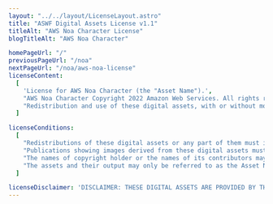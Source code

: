 ```yaml
---
layout: "../../layout/LicenseLayout.astro"
title: "ASWF Digital Assets License v1.1"
titleAlt: "AWS Noa Character License"
blogTitleAlt: "AWS Noa Character"

homePageUrl: "/"
previousPageUrl: "/noa"
nextPageUrl: "/noa/aws-noa-license"
licenseContent:
  [
    'License for AWS Noa Character (the "Asset Name").',
    "AWS Noa Character Copyright 2022 Amazon Web Services. All rights reserved.",
    "Redistribution and use of these digital assets, with or without modification, solely for education, training, research, software and hardware development, performance benchmarking (including publication of benchmark results and permitting reproducibility of the benchmark results by third parties), or software and hardware product demonstrations, are permitted provided that the following conditions are met:",
  ]

licenseConditions:
  [
    "Redistributions of these digital assets or any part of them must include the above copyright notice, this list of conditions and the disclaimer below, and if applicable, a description of how the redistributed versions of the digital assets differ from the originals.",
    "Publications showing images derived from these digital assets must include the above copyright notice.",
    "The names of copyright holder or the names of its contributors may NOT be used to promote or to imply endorsement, sponsorship, or affiliation with products developed or tested utilizing these digital assets or benchmarking results obtained from these digital assets, without prior written permission from copyright holder.",
    "The assets and their output may only be referred to as the Asset Name listed above, and your use of the Asset Name shall be solely to identify the digital assets. Other than as expressly permitted by this License, you may NOT use any trade names, trademarks, service marks, or product names of the copyright holder for any purpose.",
  ]

licenseDisclaimer: 'DISCLAIMER: THESE DIGITAL ASSETS ARE PROVIDED BY THE COPYRIGHT HOLDER "AS IS" AND ANY EXPRESS OR IMPLIED WARRANTIES, INCLUDING, BUT NOT LIMITED TO, THE IMPLIED WARRANTIES OF MERCHANTABILITY AND FITNESS FOR A PARTICULAR PURPOSE, ARE DISCLAIMED. IN NO EVENT SHALL COPYRIGHT HOLDER BE LIABLE FOR ANY DIRECT, INDIRECT, INCIDENTAL, SPECIAL, EXEMPLARY, OR CONSEQUENTIAL DAMAGES (INCLUDING, BUT NOT LIMITED TO, PROCUREMENT OF SUBSTITUTE GOODS OR SERVICES; LOSS OF USE, DATA, OR PROFITS; OR BUSINESS INTERRUPTION) HOWEVER CAUSED AND ON ANY THEORY OF LIABILITY, WHETHER IN CONTRACT, STRICT LIABILITY, OR TORT (INCLUDING NEGLIGENCE OR OTHERWISE) ARISING IN ANY WAY OUT OF THE USE OF THESE DIGITAL ASSETS, EVEN IF ADVISED OF THE POSSIBILITY OF SUCH DAMAGE.'
---
```

